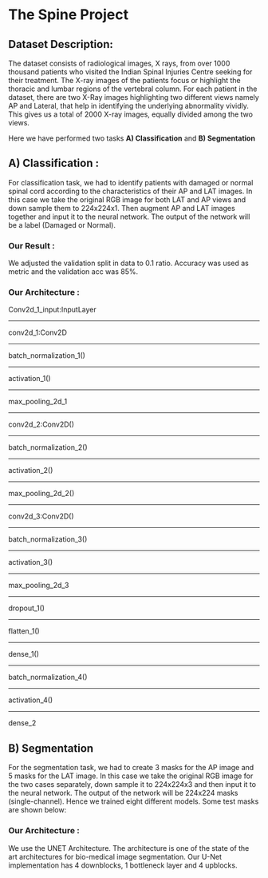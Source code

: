 # The Spine Project

## Dataset Description:
The dataset consists of radiological images, X rays, from over 1000 thousand patients who visited the
Indian Spinal Injuries Centre seeking for their treatment. The X-ray images of the patients focus or
highlight the thoracic and lumbar regions of the vertebral column. For each patient in the dataset,
there are two X-Ray images highlighting two different views namely AP and Lateral, that help in
identifying the underlying abnormality vividly. This gives us a total of 2000 X-ray images, equally
divided among the two views.

Here we have performed two tasks **A) Classification** and **B) Segmentation**

## A) Classification :

For classification task, we had to identify patients with damaged or normal spinal cord according
to the characteristics of their AP and LAT images. In this case we take the original RGB image for
both LAT and AP views and down sample them to 224x224x1. Then augment AP and LAT images
together and input it to the neural network. The output of the network will be a label (Damaged or
Normal).

### Our Result :
We adjusted the validation split in data to 0.1 ratio. Accuracy was used as metric and the validation
acc was 85%.

### Our Architecture :

Conv2d_1_input:InputLayer
___
conv2d_1:Conv2D
___
batch_normalization_1()
___
activation_1()
___
max_pooling_2d_1
___
conv2d_2:Conv2D()
___
batch_normalization_2()
___
activation_2()
___
max_pooling_2d_2()
___
conv2d_3:Conv2D()
___
batch_normalization_3()
___
activation_3()
___
max_pooling_2d_3
___
dropout_1()
___
flatten_1()
___
dense_1()
___
batch_normalization_4()
___
activation_4()
___
dense_2

## B) Segmentation

For the segmentation task, we had to create 3 masks for the AP image and 5 masks for the LAT
image. In this case we take the original RGB image for the two cases separately, down sample it to
224x224x3 and then input it to the neural network. The output of the network will be 224x224 masks
(single-channel). Hence we trained eight different models. Some test masks are shown below:  

### Our Architecture :

We use the UNET Architecture. The architecture is one of the state of the art architectures for
bio-medical image segmentation. Our U-Net implementation has 4 downblocks, 1 bottleneck layer
and 4 upblocks.
